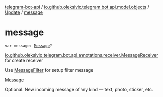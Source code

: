 [telegram-bot-api](../../index.md) / [io.github.oleksivio.telegram.bot.api.model.objects](../index.md) / [Update](index.md) / [message](./message.md)

# message

`var message: `[`Message`](../../io.github.oleksivio.telegram.bot.api.model.objects.std/-message/index.md)`?`

[io.github.oleksivio.telegram.bot.api.annotations.receiver.MessageReceiver](../../io.github.oleksivio.telegram.bot.api.annotations.receiver/-message-receiver/index.md) for create receiver

Use [MessageFilter](../../io.github.oleksivio.telegram.bot.api.annotations.filter.composite/-message-filter/index.md) for setup filter message

[Message](../../io.github.oleksivio.telegram.bot.api.model.objects.std/-message/index.md)

Optional. New incoming message of any kind — text, photo, sticker, etc.

